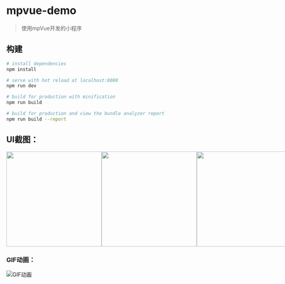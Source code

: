# mpvue-demo

> 使用mpVue开发的小程序


## 构建

``` bash
# install dependencies
npm install

# serve with hot reload at localhost:8080
npm run dev

# build for production with minification
npm run build

# build for production and view the bundle analyzer report
npm run build --report
```


## UI截图：

<div style="display:flex; justify-content: space-between;">
<img width=250  src="http://ob9qd20l4.bkt.clouddn.com/image-mini1.png" />
<img width=250   src="http://ob9qd20l4.bkt.clouddn.com/image-mini2.png" />
<img width=250   src="http://ob9qd20l4.bkt.clouddn.com/image-mini3.png" />
</div>

### GIF动画：
![GIF动画](http://ob9qd20l4.bkt.clouddn.com/image-mini.gif)
